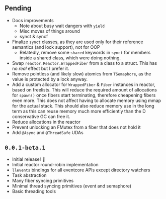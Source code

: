 ## Pending
- Docs improvements
  * Note about busy wait dangers with `yield`
  * Misc moves of things around
  * synct & syncf
- Finalize `synct` classes, as they are used only for their reference semantics (and lock support), not for OOP
  * Relatedly, remove some `shared` keywords in `synct` for members inside a shared class, which were doing nothing.
- Swap `reactor.Reactor.WrappedFiber` from a class to a struct. This has no *real* effect but I prefer it.
- Remove pointless (and likely slow) atomics from `TSemaphore`, as the value is protected by a lock anyway.
- Add a custom allocator for `WrappedFiber` & `Fiber` instances in reactor, based on freelists.
  This will reduce the required amount of allocations for `spawn()` once fibers start terminating, therefore cheapening
  fibers even more. This does not affect having to allocate memory using mmap for the actual stack.
  This should also reduce memory use in the long term as this can reuse memory much more efficiently than the D
  conservative GC can free it.
- Reduce allocations in the reactor
- Prevent unlocking an FMutex from a fiber that does not hold it
- Add `@Async` and `@ThreadSafe` UDAs

## `0.0.1-beta.1`

- Initial release! :tada:
- Initial reactor round-robin implementation
- `llevents` bindings for all eventcore APIs except directory watchers
- Task abstraction
- Many fiber syncing primitives
- Minimal thread syncing primitives (event and semaphore)
- Basic threading tools
